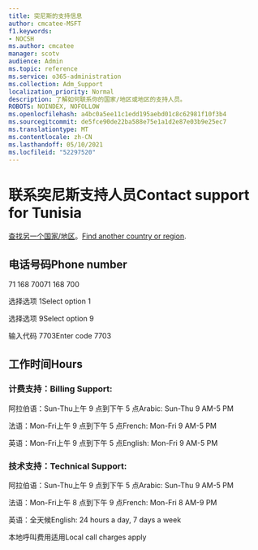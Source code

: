 ```yaml
---
title: 突尼斯的支持信息
author: cmcatee-MSFT
f1.keywords:
- NOCSH
ms.author: cmcatee
manager: scotv
audience: Admin
ms.topic: reference
ms.service: o365-administration
ms.collection: Adm_Support
localization_priority: Normal
description: 了解如何联系你的国家/地区或地区的支持人员。
ROBOTS: NOINDEX, NOFOLLOW
ms.openlocfilehash: a4bc0a5ee11c1edd195aebd01c8c62981f10f3b4
ms.sourcegitcommit: de5fce90de22ba588e75e1a1d2e87e03b9e25ec7
ms.translationtype: MT
ms.contentlocale: zh-CN
ms.lasthandoff: 05/10/2021
ms.locfileid: "52297520"
---
```

# <a name="contact-support-for-tunisia"></a><span data-ttu-id="d5428-103">联系突尼斯支持人员</span><span class="sxs-lookup"><span data-stu-id="d5428-103">Contact support for Tunisia</span></span>

<span data-ttu-id="d5428-104">[查找另一个国家/地区](../../business-video/get-help-support.md)。</span><span class="sxs-lookup"><span data-stu-id="d5428-104">[Find another country or region](../../business-video/get-help-support.md).</span></span>

## <a name="phone-number"></a><span data-ttu-id="d5428-105">电话号码</span><span class="sxs-lookup"><span data-stu-id="d5428-105">Phone number</span></span>
<span data-ttu-id="d5428-106">71 168 700</span><span class="sxs-lookup"><span data-stu-id="d5428-106">71 168 700</span></span>

<span data-ttu-id="d5428-107">选择选项 1</span><span class="sxs-lookup"><span data-stu-id="d5428-107">Select option 1</span></span>

<span data-ttu-id="d5428-108">选择选项 9</span><span class="sxs-lookup"><span data-stu-id="d5428-108">Select option 9</span></span>

<span data-ttu-id="d5428-109">输入代码 7703</span><span class="sxs-lookup"><span data-stu-id="d5428-109">Enter code 7703</span></span>

## <a name="hours"></a><span data-ttu-id="d5428-110">工作时间</span><span class="sxs-lookup"><span data-stu-id="d5428-110">Hours</span></span>
### <a name="billing-support"></a><span data-ttu-id="d5428-111">计费支持：</span><span class="sxs-lookup"><span data-stu-id="d5428-111">Billing Support:</span></span>

<span data-ttu-id="d5428-112">阿拉伯语：Sun-Thu上午 9 点到下午 5 点</span><span class="sxs-lookup"><span data-stu-id="d5428-112">Arabic: Sun-Thu 9 AM-5 PM</span></span>

<span data-ttu-id="d5428-113">法语：Mon-Fri上午 9 点到下午 5 点</span><span class="sxs-lookup"><span data-stu-id="d5428-113">French: Mon-Fri 9 AM-5 PM</span></span>

<span data-ttu-id="d5428-114">英语：Mon-Fri上午 9 点到下午 5 点</span><span class="sxs-lookup"><span data-stu-id="d5428-114">English: Mon-Fri 9 AM-5 PM</span></span>

### <a name="technical-support"></a><span data-ttu-id="d5428-115">技术支持：</span><span class="sxs-lookup"><span data-stu-id="d5428-115">Technical Support:</span></span>

<span data-ttu-id="d5428-116">阿拉伯语：Sun-Thu上午 9 点到下午 5 点</span><span class="sxs-lookup"><span data-stu-id="d5428-116">Arabic: Sun-Thu 9 AM-5 PM</span></span>

<span data-ttu-id="d5428-117">法语：Mon-Fri上午 8 点到下午 9 点</span><span class="sxs-lookup"><span data-stu-id="d5428-117">French: Mon-Fri 8 AM-9 PM</span></span>

<span data-ttu-id="d5428-118">英语：全天候</span><span class="sxs-lookup"><span data-stu-id="d5428-118">English: 24 hours a day, 7 days a week</span></span>

<span data-ttu-id="d5428-119">本地呼叫费用适用</span><span class="sxs-lookup"><span data-stu-id="d5428-119">Local call charges apply</span></span>
